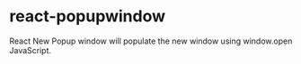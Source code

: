 # react-popupwindow
React New Popup window will populate the new window using window.open JavaScript.
